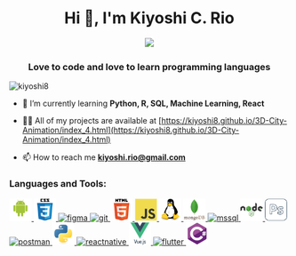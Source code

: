 <h1 align="center">Hi 👋, I'm Kiyoshi C. Rio</h1>
<!---<div align="center"><img src="https://github.com/Kiyoshi8/Kiyoshi8/assets/86674319/2ababd73-96c7-46b1-a01c-a4f9eb760011/main/aditya-banner.png"></div>--->
<!--<div align="center"><img src="https://github.com/Kiyoshi8/Kiyoshi8/assets/86674319/d59e469e-93b1-4ea1-a781-bb4375aa36c0/main/aditya-banner.png"></div>-->

<!--<div align="center"><img src="https://github.com/Kiyoshi8/Kiyoshi8/assets/86674319/6f928d60-edd0-4ea9-9ff6-b961bf59bbf4/main/aditya-banner.png"></div>-->
<!--<div align="center"><img src="https://github.com/Kiyoshi8/Kiyoshi8/assets/86674319/cbc3d2ac-9e63-496c-9aa4-93b811896a10/main/aditya-banner.png"></div>-->
<!--<div align="center"><img src="https://github.com/Kiyoshi8/Kiyoshi8/assets/86674319/e85a1819-799b-4852-8b80-5e8367ab8741/main/aditya-banner.png"></div>-->

<!--<div align="center"><img src="https://github.com/Kiyoshi8/Kiyoshi8/assets/86674319/81fe6dde-0096-43c1-8278-72b8d570fb37/main/aditya-banner.png"></div>-->

<!--<div align="center"><img src="https://github.com/Kiyoshi8/Kiyoshi8/assets/86674319/46ddae44-e44d-4651-a375-6af66dcd2ee9/main/aditya-banner.png"></div>-->

<!--<div align="center"><img src="https://github.com/Kiyoshi8/Kiyoshi8/assets/86674319/4fd0cedb-9083-471a-8668-5b80b55c4952/main/aditya-banner.png"></div>-->

<div align="center"><img src="https://github.com/Kiyoshi8/Kiyoshi8/assets/86674319/4a5a7109-d9f9-499d-8d1d-8f33ac95b09f/main/aditya-banner.png"></div>

<!---<div align="center"><img src="https://github.com/Kiyoshi8/Kiyoshi8/assets/86674319/18f01364-d956-4e7f-bc13-06e62e76fbfb/main/aditya-banner.png"></div>-->

<!--<div align="center"><img src="https://github.com/Kiyoshi8/Kiyoshi8/assets/86674319/9240a2aa-09dd-411e-a733-88021880c4d6/main/aditya-banner.png"></div>-->

<!--<div align="center"><img src="https://github.com/Kiyoshi8/Kiyoshi8/assets/86674319/b27f6e54-0ed1-4c84-bfbd-4af1fb9b49d9/main/aditya-banner.png"></div>-->

<!---<div align="center"><img src="https://github.com/Kiyoshi8/Kiyoshi8/assets/a0e4f73a-6e04-4027-bd2e-30591765fedf/main/aditya-banner.jpg"></div>-->




<h3 align="center">Love to code and love to learn programming languages</h3>

<p align="left"> <img src="https://komarev.com/ghpvc/?username=kiyoshi8&label=Profile%20views&color=0e75b6&style=flat" alt="kiyoshi8" /> </p>

- 🌱 I’m currently learning **Python, R, SQL, Machine Learning, React**

- 👨‍💻 All of my projects are available at [https://kiyoshi8.github.io/3D-City-Animation/index_4.html](https://kiyoshi8.github.io/3D-City-Animation/index_4.html)

- 📫 How to reach me **kiyoshi.rio@gmail.com**


<p align="left">
</p>

<h3 align="left">Languages and Tools:</h3>
<p align="left"> <a href="https://developer.android.com" target="_blank" rel="noreferrer"> <img src="https://raw.githubusercontent.com/devicons/devicon/master/icons/android/android-original-wordmark.svg" alt="android" width="40" height="40"/> </a> <a href="https://www.w3schools.com/css/" target="_blank" rel="noreferrer"> <img src="https://raw.githubusercontent.com/devicons/devicon/master/icons/css3/css3-original-wordmark.svg" alt="css3" width="40" height="40"/> </a> <a href="https://www.figma.com/" target="_blank" rel="noreferrer"> <img src="https://www.vectorlogo.zone/logos/figma/figma-icon.svg" alt="figma" width="40" height="40"/> </a> <a href="https://git-scm.com/" target="_blank" rel="noreferrer"> <img src="https://www.vectorlogo.zone/logos/git-scm/git-scm-icon.svg" alt="git" width="40" height="40"/> </a> <a href="https://www.w3.org/html/" target="_blank" rel="noreferrer"> <img src="https://raw.githubusercontent.com/devicons/devicon/master/icons/html5/html5-original-wordmark.svg" alt="html5" width="40" height="40"/> </a> <a href="https://developer.mozilla.org/en-US/docs/Web/JavaScript" target="_blank" rel="noreferrer"> <img src="https://raw.githubusercontent.com/devicons/devicon/master/icons/javascript/javascript-original.svg" alt="javascript" width="40" height="40"/> </a> <a href="https://www.linux.org/" target="_blank" rel="noreferrer"> <img src="https://raw.githubusercontent.com/devicons/devicon/master/icons/linux/linux-original.svg" alt="linux" width="40" height="40"/> </a> <a href="https://www.mongodb.com/" target="_blank" rel="noreferrer"> <img src="https://raw.githubusercontent.com/devicons/devicon/master/icons/mongodb/mongodb-original-wordmark.svg" alt="mongodb" width="40" height="40"/> </a> <a href="https://www.microsoft.com/en-us/sql-server" target="_blank" rel="noreferrer"> <img src="https://www.svgrepo.com/show/303229/microsoft-sql-server-logo.svg" alt="mssql" width="40" height="40"/> </a> <a href="https://nodejs.org" target="_blank" rel="noreferrer"> <img src="https://raw.githubusercontent.com/devicons/devicon/master/icons/nodejs/nodejs-original-wordmark.svg" alt="nodejs" width="40" height="40"/> </a> <a href="https://www.photoshop.com/en" target="_blank" rel="noreferrer"> <img src="https://raw.githubusercontent.com/devicons/devicon/master/icons/photoshop/photoshop-line.svg" alt="photoshop" width="40" height="40"/> </a> <a href="https://postman.com" target="_blank" rel="noreferrer"> <img src="https://www.vectorlogo.zone/logos/getpostman/getpostman-icon.svg" alt="postman" width="40" height="40"/> </a> <a href="https://www.python.org" target="_blank" rel="noreferrer"> <img src="https://raw.githubusercontent.com/devicons/devicon/master/icons/python/python-original.svg" alt="python" width="40" height="40"/> </a> <a href="https://reactnative.dev/" target="_blank" rel="noreferrer"> <img src="https://reactnative.dev/img/header_logo.svg" alt="reactnative" width="40" height="40"/> </a> <a href="https://vuejs.org/" target="_blank" rel="noreferrer"> <img src="https://raw.githubusercontent.com/devicons/devicon/master/icons/vuejs/vuejs-original-wordmark.svg" alt="vuejs" width="40" height="40"/> </a> <a href="https://flutter.dev" target="_blank" rel="noreferrer"> <img src="https://www.vectorlogo.zone/logos/flutterio/flutterio-icon.svg" alt="flutter" width="40" height="40"/> </a> <a href="https://www.w3schools.com/cs/" target="_blank" rel="noreferrer"> <img src="https://raw.githubusercontent.com/devicons/devicon/master/icons/csharp/csharp-original.svg" alt="csharp" width="40" height="40"/> </a> </p>




